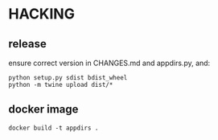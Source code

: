 # HACKING 

## release

ensure correct version in CHANGES.md and appdirs.py, and:

```
python setup.py sdist bdist_wheel
python -m twine upload dist/*
```

## docker image

```
docker build -t appdirs .
```
